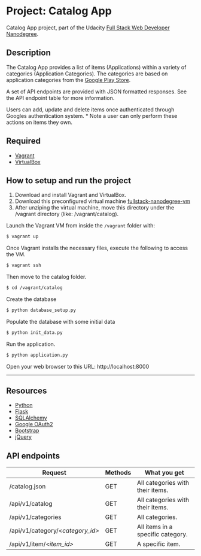 # Project:  Catalog App

Catalog App project, part of the Udacity [Full Stack Web Developer
Nanodegree](https://www.udacity.com/course/full-stack-web-developer-nanodegree--nd004).

## Description
The Catalog App provides a list of items (Applications) within a variety of categories (Application Categories). The categories are based on application categories from the [Google Play Store](https://play.google.com/store/apps).

A set of API endpoints are provided with JSON formatted responses. See the API endpoint table for more information.

Users can add, update and delete items once authenticated through Googles authentication system. * Note a user can only perform these actions on items they own.

## Required

- [Vagrant](https://www.vagrantup.com/)
- [VirtualBox](https://www.virtualbox.org/)

## How to setup and run the project
1. Download and install Vagrant and VirtualBox.
1. Download this preconfigured virtual machine [fullstack-nanodegree-vm](https://github.com/udacity/fullstack-nanodegree-vm/archive/master.zip)
1. After unziping the virtual machine, move this directory under the /vagrant directory (like: /vagrant/catalog).

Launch the Vagrant VM from inside the `/vagrant` folder with:

```bash
$ vagrant up
```

Once Vagrant installs the necessary files, execute the following to access the VM.
```bash
$ vagrant ssh
```

Then move to the catalog folder. 

```bash
$ cd /vagrant/catalog
```

Create the database
```bash
$ python database_setup.py
```

Populate the database with some initial data
```bash
$ python init_data.py
```
Run the application.
```bash
$ python application.py
```

Open your web browser to this URL: http://localhost:8000

----

## Resources
- [Python](https://www.python.org/)
- [Flask](http://flask.pocoo.org) 
- [SQLAlchemy](http://www.sqlalchemy.org)
- [Google OAuth2](https://developers.google.com/identity/protocols/OAuth2)
- [Bootstrap](https://getbootstrap.com/)
- [jQuery](https://jquery.com/)

## API endpoints
| Request | Methods | What you get | 
| ------------- |-------------|---------|
| /catalog.json | GET | All categories with their items. |
| /api/v1/catalog | GET | All categories with their items. |
| /api/v1/categories | GET | All categories. |
| /api/v1/category/*<category_id>* | GET | All items in a specific category. |
| /api/v1/item/*<item_id>* | GET | A specific item. |